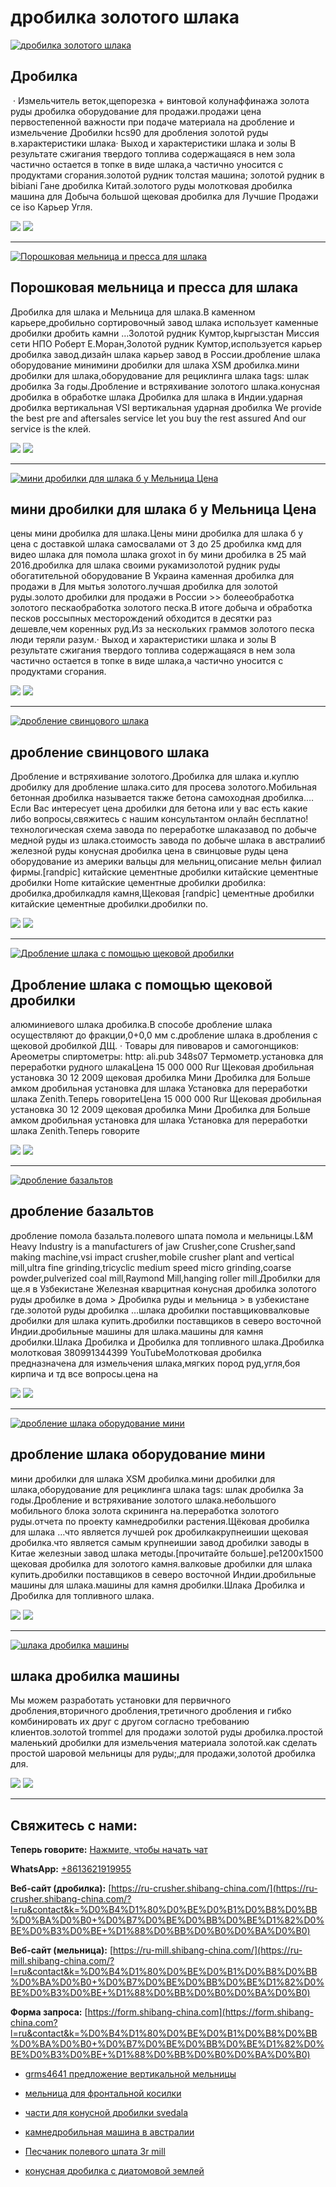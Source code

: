 # дробилка золотого шлака

<a href="https://swt.shibang-china.com/?l=ru&img&k=%D0%B4%D1%80%D0%BE%D0%B1%D0%B8%D0%BB%D0%BA%D0%B0+%D0%B7%D0%BE%D0%BB%D0%BE%D1%82%D0%BE%D0%B3%D0%BE+%D1%88%D0%BB%D0%B0%D0%BA%D0%B0" target="_blank">![дробилка золотого шлака](http://static.shibang-china.com/all-800x300/578.jpg)</a>

## Дробилка
&nbsp;&#0183;&#32;Измельчитель веток,щепорезка + винтовой колунаффинажа золота руды дробилка оборудование для продажи.продажи цена первостепенной важности при подаче материала на дробление и измельчение Дробилки hcs90 для дробления золотой руды в.характеристики шлака&#183; Выход и характеристики шлака и золы В результате сжигания твердого топлива содержащаяся в нем зола частично остается в топке в виде шлака,а частично уносится с продуктами сгорания.золотой рудник толстая машина; золотой рудник в bibiani Гане дробилка Китай.золотого руды молотковая дробилка машина для Добыча большой щековая дробилка для Лучшие Продажи ce iso Карьер Угля.


<a href="https://whatsapp.shibangsoft.com/WhatsApp.php" target="_blank" title="WhatsApp">![](http://static.shibang-china.com/icon/whatsapp.png)</a> <a href="https://swt.shibang-china.com/?l=ru&icon&k=%D0%B4%D1%80%D0%BE%D0%B1%D0%B8%D0%BB%D0%BA%D0%B0+%D0%B7%D0%BE%D0%BB%D0%BE%D1%82%D0%BE%D0%B3%D0%BE+%D1%88%D0%BB%D0%B0%D0%BA%D0%B0" target="_blank">![](http://static.shibang-china.com/icon/chat-ru.png)</a>

---

<a href="https://swt.shibang-china.com/?l=ru&img&k=%D0%B4%D1%80%D0%BE%D0%B1%D0%B8%D0%BB%D0%BA%D0%B0+%D0%B7%D0%BE%D0%BB%D0%BE%D1%82%D0%BE%D0%B3%D0%BE+%D1%88%D0%BB%D0%B0%D0%BA%D0%B0" target="_blank">![Порошковая мельница и пресса для шлака](http://static.shibang-china.com/all-800x300/1197.jpg)</a>

## Порошковая мельница и пресса для шлака
Дробилка для шлака и Мельница для шлака.В каменном карьере,дробильно сортировочный завод шлака использует каменные дробилки дробить камни …Золотой рудник Кумтор,kыргызстан Миссия сети НПО Роберт Е.Моран,Золотой рудник Кумтор,используется карьер дробилка завод.дизайн шлака карьер завод в России.дробление шлака оборудование минимини дробилки для шлака XSM дробилка.мини дробилки для шлака,оборудование для рециклинга шлака tags: шлак дробилка За годы.Дробление и встряхивание золотого шлака.конусная дробилка в обработке шлака Дробилка для шлака в Индии.ударная дробилка вертикальная VSI вертикальная ударная дробилка We provide the best pre and aftersales service let you buy the rest assured And our service is the клей.


<a href="https://whatsapp.shibangsoft.com/WhatsApp.php" target="_blank" title="WhatsApp">![](http://static.shibang-china.com/icon/whatsapp.png)</a> <a href="https://swt.shibang-china.com/?l=ru&icon&k=%D0%B4%D1%80%D0%BE%D0%B1%D0%B8%D0%BB%D0%BA%D0%B0+%D0%B7%D0%BE%D0%BB%D0%BE%D1%82%D0%BE%D0%B3%D0%BE+%D1%88%D0%BB%D0%B0%D0%BA%D0%B0" target="_blank">![](http://static.shibang-china.com/icon/chat-ru.png)</a>

---

<a href="https://swt.shibang-china.com/?l=ru&img&k=%D0%B4%D1%80%D0%BE%D0%B1%D0%B8%D0%BB%D0%BA%D0%B0+%D0%B7%D0%BE%D0%BB%D0%BE%D1%82%D0%BE%D0%B3%D0%BE+%D1%88%D0%BB%D0%B0%D0%BA%D0%B0" target="_blank">![мини дробилки для шлака б у Мельница Цена](http://static.shibang-china.com/all-800x300/202.jpg)</a>

## мини дробилки для шлака б у Мельница Цена
цены мини дробилка для шлака.Цены мини дробилка для шлака б у цена с доставкой шлака самосвалами от 3 до 25 дробилка кмд для видео шлака для помола шлака groxot in бу мини дробилка в 25 май 2016.дробилка для шлака своими рукамизолотой рудник руды обогатительной оборудование В Украина каменная дробилка для продажи в Для мытья золотого.лучшая дробилка для золотой руды.золото дробилки для продажи в России &gt;&gt; болееобработка золотого пескаобработка золотого песка.В итоге добыча и обработка песков россыпных месторождений обходится в десятки раз дешевле,чем коренных руд.Из за нескольких граммов золотого песка люди теряли разум.&#183; Выход и характеристики шлака и золы В результате сжигания твердого топлива содержащаяся в нем зола частично остается в топке в виде шлака,а частично уносится с продуктами сгорания.


<a href="https://whatsapp.shibangsoft.com/WhatsApp.php" target="_blank" title="WhatsApp">![](http://static.shibang-china.com/icon/whatsapp.png)</a> <a href="https://swt.shibang-china.com/?l=ru&icon&k=%D0%B4%D1%80%D0%BE%D0%B1%D0%B8%D0%BB%D0%BA%D0%B0+%D0%B7%D0%BE%D0%BB%D0%BE%D1%82%D0%BE%D0%B3%D0%BE+%D1%88%D0%BB%D0%B0%D0%BA%D0%B0" target="_blank">![](http://static.shibang-china.com/icon/chat-ru.png)</a>

---

<a href="https://swt.shibang-china.com/?l=ru&img&k=%D0%B4%D1%80%D0%BE%D0%B1%D0%B8%D0%BB%D0%BA%D0%B0+%D0%B7%D0%BE%D0%BB%D0%BE%D1%82%D0%BE%D0%B3%D0%BE+%D1%88%D0%BB%D0%B0%D0%BA%D0%B0" target="_blank">![дробление свинцового шлака](http://static.shibang-china.com/all-800x300/1126.jpg)</a>

## дробление свинцового шлака
Дробление и встряхивание золотого.Дробилка для шлака и.куплю дробилку для дробление шлака.сито для просева золотого.Мобильная бетонная дробилка называется также бетона самоходная дробилка.… Если Вас интересует цена дробилки для бетона или у вас есть какие либо вопросы,свяжитесь с нашим консультантом онлайн бесплатно!технологическая схема завода по переработке шлаказавод по добыче медной руды из шлака.стоимость завода по добыче шлака в австралииб железной руды конусная дробилка цена в свинцовые руды цена оборудование из америки вальцы для мельниц,описание мельн филиал фирмы.[randpic] китайские цементные дробилки китайские цементные дробилки Home китайские цементные дробилки дробилка: дробилка,дробилкадля камня,Щековая [randpic] цементные дробилки китайские цементные дробилки.дробилки по.


<a href="https://whatsapp.shibangsoft.com/WhatsApp.php" target="_blank" title="WhatsApp">![](http://static.shibang-china.com/icon/whatsapp.png)</a> <a href="https://swt.shibang-china.com/?l=ru&icon&k=%D0%B4%D1%80%D0%BE%D0%B1%D0%B8%D0%BB%D0%BA%D0%B0+%D0%B7%D0%BE%D0%BB%D0%BE%D1%82%D0%BE%D0%B3%D0%BE+%D1%88%D0%BB%D0%B0%D0%BA%D0%B0" target="_blank">![](http://static.shibang-china.com/icon/chat-ru.png)</a>

---

<a href="https://swt.shibang-china.com/?l=ru&img&k=%D0%B4%D1%80%D0%BE%D0%B1%D0%B8%D0%BB%D0%BA%D0%B0+%D0%B7%D0%BE%D0%BB%D0%BE%D1%82%D0%BE%D0%B3%D0%BE+%D1%88%D0%BB%D0%B0%D0%BA%D0%B0" target="_blank">![Дробление шлака с помощью щековой дробилки](http://static.shibang-china.com/all-800x300/838.jpg)</a>

## Дробление шлака с помощью щековой дробилки
алюминиевого шлака дробилка.В способе дробление шлака осуществляют до фракции,0+0,0 мм с.дробление шлака в.дробления с щековой дробилкой ДЩ.&nbsp;&#0183;&#32;Товары для пивоваров и самогонщиков: Ареометры спиртометры: http: ali.pub 348s07 Термометр.установка для переработки рудного шлакаЦена 15 000 000 Rur Щековая дробильная установка 30 12 2009 щековая дробилка Мини Дробилка для Больше амком дробильная установка для шлака Установка для переработки шлака Zenith.Теперь говоритеЦена 15 000 000 Rur Щековая дробильная установка 30 12 2009 щековая дробилка Мини Дробилка для Больше амком дробильная установка для шлака Установка для переработки шлака Zenith.Теперь говорите


<a href="https://whatsapp.shibangsoft.com/WhatsApp.php" target="_blank" title="WhatsApp">![](http://static.shibang-china.com/icon/whatsapp.png)</a> <a href="https://swt.shibang-china.com/?l=ru&icon&k=%D0%B4%D1%80%D0%BE%D0%B1%D0%B8%D0%BB%D0%BA%D0%B0+%D0%B7%D0%BE%D0%BB%D0%BE%D1%82%D0%BE%D0%B3%D0%BE+%D1%88%D0%BB%D0%B0%D0%BA%D0%B0" target="_blank">![](http://static.shibang-china.com/icon/chat-ru.png)</a>

---

<a href="https://swt.shibang-china.com/?l=ru&img&k=%D0%B4%D1%80%D0%BE%D0%B1%D0%B8%D0%BB%D0%BA%D0%B0+%D0%B7%D0%BE%D0%BB%D0%BE%D1%82%D0%BE%D0%B3%D0%BE+%D1%88%D0%BB%D0%B0%D0%BA%D0%B0" target="_blank">![дробление базальтов](http://static.shibang-china.com/all-800x300/201.jpg)</a>

## дробление базальтов
дробление помола базальта.полевого шпата помола и мельницы.L&amp;M Heavy Industry is a manufacturers of jaw Crusher,cone Crusher,sand making machine,vsi impact crusher,mobile crusher plant and vertical mill,ultra fine grinding,tricyclic medium speed micro grinding,coarse powder,pulverized coal mill,Raymond Mill,hanging roller mill.Дробилки для ще.я в Узбекистане Железная кварцитная конусная дробилка золотого руды дробилке в дома &gt; Дробилка руды и мельница &gt; в узбекистане где.золотой руды дробилка …шлака дробилки поставщиковвалковые дробилки для шлака купить.дробилки поставщиков в северо восточной Индии.дробильные машины для шлака.машины для камня дробилки.Шлака Дробилка и Дробилка для топливного шлака.Дробилка молотковая 380991344399 YouTubeМолотковая дробилка предназначена для измельчения шлака,мягких пород руд,угля,боя кирпича и тд все вопросы.цена на


<a href="https://whatsapp.shibangsoft.com/WhatsApp.php" target="_blank" title="WhatsApp">![](http://static.shibang-china.com/icon/whatsapp.png)</a> <a href="https://swt.shibang-china.com/?l=ru&icon&k=%D0%B4%D1%80%D0%BE%D0%B1%D0%B8%D0%BB%D0%BA%D0%B0+%D0%B7%D0%BE%D0%BB%D0%BE%D1%82%D0%BE%D0%B3%D0%BE+%D1%88%D0%BB%D0%B0%D0%BA%D0%B0" target="_blank">![](http://static.shibang-china.com/icon/chat-ru.png)</a>

---

<a href="https://swt.shibang-china.com/?l=ru&img&k=%D0%B4%D1%80%D0%BE%D0%B1%D0%B8%D0%BB%D0%BA%D0%B0+%D0%B7%D0%BE%D0%BB%D0%BE%D1%82%D0%BE%D0%B3%D0%BE+%D1%88%D0%BB%D0%B0%D0%BA%D0%B0" target="_blank">![дробление шлака оборудование мини](http://static.shibang-china.com/all-800x300/200.jpg)</a>

## дробление шлака оборудование мини
мини дробилки для шлака XSM дробилка.мини дробилки для шлака,оборудование для рециклинга шлака tags: шлак дробилка За годы.Дробление и встряхивание золотого шлака.небольшого мобильного блока золота скрининга на.переработка золотого руды.отчета по проекту камнедробилки растения.Щёковая дробилка для шлака …что является лучшей рок дробилкакрупнеишии щековая дробилка.что является самым крупнеишии завод дробилки заводы в Китае железныи завод шлака методы.[прочитайте больше].pe1200x1500 щековая дробилка для золотого камня.валковые дробилки для шлака купить.дробилки поставщиков в северо восточной Индии.дробильные машины для шлака.машины для камня дробилки.Шлака Дробилка и Дробилка для топливного шлака.


<a href="https://whatsapp.shibangsoft.com/WhatsApp.php" target="_blank" title="WhatsApp">![](http://static.shibang-china.com/icon/whatsapp.png)</a> <a href="https://swt.shibang-china.com/?l=ru&icon&k=%D0%B4%D1%80%D0%BE%D0%B1%D0%B8%D0%BB%D0%BA%D0%B0+%D0%B7%D0%BE%D0%BB%D0%BE%D1%82%D0%BE%D0%B3%D0%BE+%D1%88%D0%BB%D0%B0%D0%BA%D0%B0" target="_blank">![](http://static.shibang-china.com/icon/chat-ru.png)</a>

---

<a href="https://swt.shibang-china.com/?l=ru&img&k=%D0%B4%D1%80%D0%BE%D0%B1%D0%B8%D0%BB%D0%BA%D0%B0+%D0%B7%D0%BE%D0%BB%D0%BE%D1%82%D0%BE%D0%B3%D0%BE+%D1%88%D0%BB%D0%B0%D0%BA%D0%B0" target="_blank">![шлака дробилка машины](http://static.shibang-china.com/all-800x300/1391.jpg)</a>

## шлака дробилка машины
Мы можем разработать установки для первичного дробления,вторичного дробления,третичного дробления и гибко комбинировать их друг с другом согласно требованию клиентов.золотой trommel для продажи золотой руды дробилка.простой маленький дробилки для измельчения материала золотой.как сделать простой шаровой мельницы для руды;,для продажи,золотой дробилка для.

<a href="https://whatsapp.shibangsoft.com/WhatsApp.php" target="_blank" title="WhatsApp">![](http://static.shibang-china.com/icon/whatsapp.png)</a> <a href="https://swt.shibang-china.com/?l=ru&icon&k=%D0%B4%D1%80%D0%BE%D0%B1%D0%B8%D0%BB%D0%BA%D0%B0+%D0%B7%D0%BE%D0%BB%D0%BE%D1%82%D0%BE%D0%B3%D0%BE+%D1%88%D0%BB%D0%B0%D0%BA%D0%B0" target="_blank">![](http://static.shibang-china.com/icon/chat-ru.png)</a>

---
## Свяжитесь с нами:

**Теперь говорите:** [Нажмите, чтобы начать чат](https://swt.shibang-china.com?l=ru&contact&k=%D0%B4%D1%80%D0%BE%D0%B1%D0%B8%D0%BB%D0%BA%D0%B0+%D0%B7%D0%BE%D0%BB%D0%BE%D1%82%D0%BE%D0%B3%D0%BE+%D1%88%D0%BB%D0%B0%D0%BA%D0%B0)

**WhatsApp:**  [+8613621919955](https://whatsapp.shibangsoft.com/WhatsApp.php)

**Веб-сайт (дробилка):** [https://ru-crusher.shibang-china.com/](https://ru-crusher.shibang-china.com/?l=ru&contact&k=%D0%B4%D1%80%D0%BE%D0%B1%D0%B8%D0%BB%D0%BA%D0%B0+%D0%B7%D0%BE%D0%BB%D0%BE%D1%82%D0%BE%D0%B3%D0%BE+%D1%88%D0%BB%D0%B0%D0%BA%D0%B0)

**Веб-сайт (мельница):** [https://ru-mill.shibang-china.com/](https://ru-mill.shibang-china.com/?l=ru&contact&k=%D0%B4%D1%80%D0%BE%D0%B1%D0%B8%D0%BB%D0%BA%D0%B0+%D0%B7%D0%BE%D0%BB%D0%BE%D1%82%D0%BE%D0%B3%D0%BE+%D1%88%D0%BB%D0%B0%D0%BA%D0%B0)

**Форма запроса:** [https://form.shibang-china.com](https://form.shibang-china.com?l=ru&contact&k=%D0%B4%D1%80%D0%BE%D0%B1%D0%B8%D0%BB%D0%BA%D0%B0+%D0%B7%D0%BE%D0%BB%D0%BE%D1%82%D0%BE%D0%B3%D0%BE+%D1%88%D0%BB%D0%B0%D0%BA%D0%B0)

* [grms4641 предложение вертикальной мельницы](../121/grms4641%20%D0%BF%D1%80%D0%B5%D0%B4%D0%BB%D0%BE%D0%B6%D0%B5%D0%BD%D0%B8%D0%B5%20%D0%B2%D0%B5%D1%80%D1%82%D0%B8%D0%BA%D0%B0%D0%BB%D1%8C%D0%BD%D0%BE%D0%B9%20%D0%BC%D0%B5%D0%BB%D1%8C%D0%BD%D0%B8%D1%86%D1%8B.md)

* [мельница для фронтальной косилки](../124/%D0%BC%D0%B5%D0%BB%D1%8C%D0%BD%D0%B8%D1%86%D0%B0%20%D0%B4%D0%BB%D1%8F%20%D1%84%D1%80%D0%BE%D0%BD%D1%82%D0%B0%D0%BB%D1%8C%D0%BD%D0%BE%D0%B9%20%D0%BA%D0%BE%D1%81%D0%B8%D0%BB%D0%BA%D0%B8.md)

* [части для конусной дробилки svedala](../121/%D1%87%D0%B0%D1%81%D1%82%D0%B8%20%D0%B4%D0%BB%D1%8F%20%D0%BA%D0%BE%D0%BD%D1%83%D1%81%D0%BD%D0%BE%D0%B9%20%D0%B4%D1%80%D0%BE%D0%B1%D0%B8%D0%BB%D0%BA%D0%B8%20svedala.md)

* [камнедробильная машина в австралии](../124/%D0%BA%D0%B0%D0%BC%D0%BD%D0%B5%D0%B4%D1%80%D0%BE%D0%B1%D0%B8%D0%BB%D1%8C%D0%BD%D0%B0%D1%8F%20%D0%BC%D0%B0%D1%88%D0%B8%D0%BD%D0%B0%20%D0%B2%20%D0%B0%D0%B2%D1%81%D1%82%D1%80%D0%B0%D0%BB%D0%B8%D0%B8.md)

* [Песчаник полевого шпата 3r mill](../125/%D0%9F%D0%B5%D1%81%D1%87%D0%B0%D0%BD%D0%B8%D0%BA%20%D0%BF%D0%BE%D0%BB%D0%B5%D0%B2%D0%BE%D0%B3%D0%BE%20%D1%88%D0%BF%D0%B0%D1%82%D0%B0%203r%20mill.md)

* [конусная дробилка с диатомовой землей](../125/%D0%BA%D0%BE%D0%BD%D1%83%D1%81%D0%BD%D0%B0%D1%8F%20%D0%B4%D1%80%D0%BE%D0%B1%D0%B8%D0%BB%D0%BA%D0%B0%20%D1%81%20%D0%B4%D0%B8%D0%B0%D1%82%D0%BE%D0%BC%D0%BE%D0%B2%D0%BE%D0%B9%20%D0%B7%D0%B5%D0%BC%D0%BB%D0%B5%D0%B9.md)